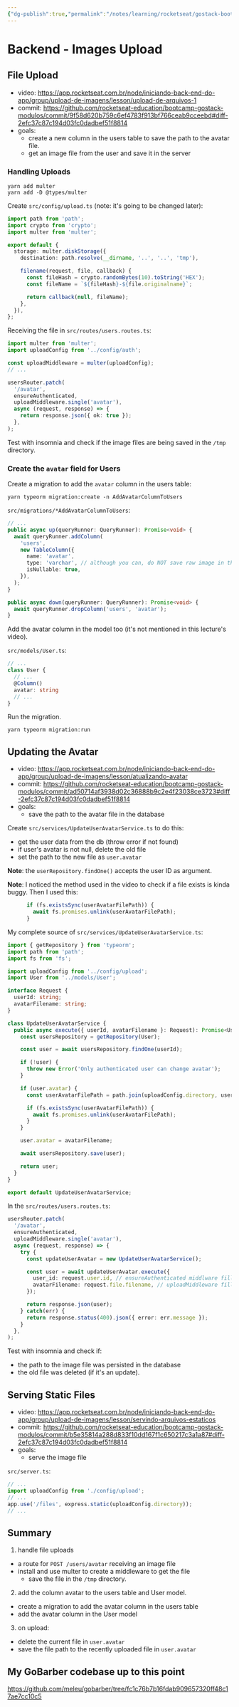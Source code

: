 ```yaml
---
{"dg-publish":true,"permalink":"/notes/learning/rocketseat/gostack-bootcamp/level-02/02-4-backend-images-upload/","dgHomeLink":true,"dgPassFrontmatter":false,"dgShowBacklinks":true,"dgShowLocalGraph":false}
---
```


# Backend - Images Upload

## File Upload

- video: <https://app.rocketseat.com.br/node/iniciando-back-end-do-app/group/upload-de-imagens/lesson/upload-de-arquivos-1>
- commit: <https://github.com/rocketseat-education/bootcamp-gostack-modulos/commit/9f58d620b759c6ef4783f913bf766ceab9cceebd#diff-2efc37c87c194d03fc0dadbef51f8814>
- goals:
  - create a new column in the users table to save the path to the avatar file.
  - get an image file from the user and save it in the server

### Handling Uploads

```
yarn add multer
yarn add -D @types/multer
```

Create `src/config/upload.ts` (note: it's going to be changed later):
```ts
import path from 'path';
import crypto from 'crypto';
import multer from 'multer';

export default {
  storage: multer.diskStorage({
    destination: path.resolve(__dirname, '..', '..', 'tmp'),

    filename(request, file, callback) {
      const fileHash = crypto.randomBytes(10).toString('HEX');
      const fileName = `${fileHash}-${file.originalname}`;

      return callback(null, fileName);
    },
  }),
};
``` 

Receiving the file in `src/routes/users.routes.ts`:
```ts
import multer from 'multer';
import uploadConfig from '../config/auth';

const uploadMiddleware = multer(uploadConfig);
// ...

usersRouter.patch(
  '/avatar',
  ensureAuthenticated,
  uploadMiddleware.single('avatar'),
  async (request, response) => {
    return response.json({ ok: true });
  },
);
```

Test with insomnia and check if the image files are being saved in the `/tmp` directory.


### Create the `avatar` field for Users

Create a migration to add the `avatar` column in the users table:
```
yarn typeorm migration:create -n AddAvatarColumnToUsers
```

`src/migrations/*AddAvatarColumnToUsers`:
```ts
// ...
public async up(queryRunner: QueryRunner): Promise<void> {
  await queryRunner.addColumn(
    'users',
    new TableColumn({
      name: 'avatar',
      type: 'varchar', // although you can, do NOT save raw image in the DB
      isNullable: true,
    }),
  );
}

public async down(queryRunner: QueryRunner): Promise<void> {
  await queryRunner.dropColumn('users', 'avatar');
}
```

Add the avatar column in the model too (it's not mentioned in this lecture's video).

`src/models/User.ts`:
```ts
// ...
class User {
  // ...
  @Column()
  avatar: string
  // ...
}
```

Run the migration.
```
yarn typeorm migration:run
```


## Updating the Avatar

- video: <https://app.rocketseat.com.br/node/iniciando-back-end-do-app/group/upload-de-imagens/lesson/atualizando-avatar>
- commit: <https://github.com/rocketseat-education/bootcamp-gostack-modulos/commit/ad50714af3938d02c36888b9c2e4f23038ce3723#diff-2efc37c87c194d03fc0dadbef51f8814>
- goals:
  - save the path to the avatar file in the database

Create `src/services/UpdateUserAvatarService.ts` to do this:
- get the user data from the db (throw error if not found)
- if user's avatar is not null, delete the old file
- set the path to the new file as `user.avatar`

**Note**: the `userRepository.findOne()` accepts the user ID as argument.

**Note**: I noticed the method used in the video to check if a file exists is kinda buggy. Then I used this:
```ts
      if (fs.existsSync(userAvatarFilePath)) {
        await fs.promises.unlink(userAvatarFilePath);
      }
```

My complete source of `src/services/UpdateUserAvatarService.ts`:
```ts
import { getRepository } from 'typeorm';
import path from 'path';
import fs from 'fs';

import uploadConfig from '../config/upload';
import User from '../models/User';

interface Request {
  userId: string;
  avatarFilename: string;
}

class UpdateUserAvatarService {
  public async execute({ userId, avatarFilename }: Request): Promise<User> {
    const usersRepository = getRepository(User);

    const user = await usersRepository.findOne(userId);

    if (!user) {
      throw new Error('Only authenticated user can change avatar');
    }

    if (user.avatar) {
      const userAvatarFilePath = path.join(uploadConfig.directory, user.avatar);

      if (fs.existsSync(userAvatarFilePath)) {
        await fs.promises.unlink(userAvatarFilePath);
      }
    }

    user.avatar = avatarFilename;

    await usersRepository.save(user);

    return user;
  }
}

export default UpdateUserAvatarService;
```

In the `src/routes/users.routes.ts`:
```ts
usersRouter.patch(
  '/avatar',
  ensureAuthenticated,
  uploadMiddleware.single('avatar'),
  async (request, response) => {
    try {
      const updateUserAvatar = new UpdateUserAvatarService();

      const user = await updateUserAvatar.execute({
        user_id: request.user.id, // ensureAuthenticated middlware filled this
        avatarFilename: request.file.filename, // uploadMiddleware filled this
      });

      return response.json(user);
    } catch(err) {
      return response.status(400).json({ error: err.message });
    }
  },
);
```


Test with insomnia and check if:
- the path to the image file was persisted in the database
- the old file was deleted (if it's an update).


## Serving Static Files

- video: <https://app.rocketseat.com.br/node/iniciando-back-end-do-app/group/upload-de-imagens/lesson/servindo-arquivos-estaticos>
- commit: <https://github.com/rocketseat-education/bootcamp-gostack-modulos/commit/b5e35814a288d833f10dd167f1c650217c3a1a87#diff-2efc37c87c194d03fc0dadbef51f8814>
- goals:
  - serve the image file

`src/server.ts`:
```ts
// ...
import uploadConfig from './config/upload';
// ...
app.use('/files', express.static(uploadConfig.directory));
// ...
```


## Summary

1. handle file uploads
  - a route for `POST /users/avatar` receiving an image file
  - install and use multer to create a middleware to get the file
    - save the file in the `/tmp` directory.
2. add the column avatar to the users table and User model.
  - create a migration to add the avatar column in the users table
  - add the avatar column in the User model
3. on upload:
  - delete the current file in `user.avatar`
  - save the file path to the recently uploaded file in `user.avatar`


## My GoBarber codebase up to this point

<https://github.com/meleu/gobarber/tree/fc1c76b7b16fdab909657320ff48c17ae7cc10c5>
